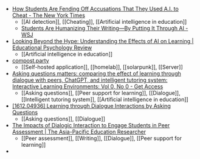 - [How Students Are Fending Off Accusations That They Used A.I. to Cheat - The New York Times](https://www.nytimes.com/2025/05/17/style/ai-chatgpt-turnitin-students-cheating.html)
	- [[AI detection]], [[Cheating]], [[Artificial intelligence in education]]
	- [Students Are Humanizing Their Writing—By Putting It Through AI - WSJ](https://www.wsj.com/tech/personal-tech/ai-student-papers-humanize-school-6b13240a)
- [Looking Beyond the Hype: Understanding the Effects of AI on Learning | Educational Psychology Review](https://link.springer.com/article/10.1007/s10648-025-10020-8)
	- [[Artificial intelligence in education]]
- [compost.party](https://compost.party/)
	- [[Self-hosted application]], [[homelab]], [[solarpunk]], [[Server]]
- [Asking questions matters: comparing the effect of learning through dialogue with peers, ChatGPT, and intelligent tutoring system: Interactive Learning Environments: Vol 0, No 0 - Get Access](https://www.tandfonline.com/doi/full/10.1080/10494820.2025.2488984)
	- [[Asking questions]], [[Peer support for learning]], [[Dialogue]], [[Intelligent tutoring system]], [[Artificial intelligence in education]]
- [[1612.04936] Learning through Dialogue Interactions by Asking Questions](https://arxiv.org/abs/1612.04936)
	- [[Asking questions]], [[Dialogue]]
- [The Impacts of Dialogic Interaction to Engage Students in Peer Assessment | The Asia-Pacific Education Researcher](https://link.springer.com/article/10.1007/s40299-021-00633-2)
	- [[Peer assessment]], [[Writing]], [[Dialogue]], [[Peer support for learning]]
-